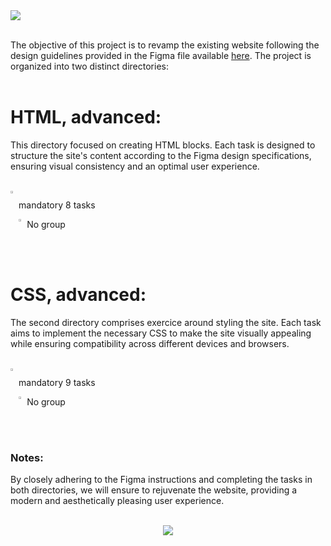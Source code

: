 <img src="https://github.com/TessierV/holbertonschool-web-development/assets/113889290/69b3e2b5-1158-4110-9061-349336fd19ca" />
<br>
<br>


The objective of this project is to revamp the existing website following the design guidelines provided in the Figma file available [here](https://www.figma.com/file/XrEAsu1vQj5fhVaNG38d2W/Homepage?node-id=0%3A1&mode=dev). The project is organized into two distinct directories:
<br>
<br>
<h1  align="left">HTML, advanced:</h1>
<p>This directory focused on creating HTML blocks. Each task is designed to structure the site's content according to the Figma design specifications, ensuring visual consistency and an optimal user experience.</p>
<br>
<img align="left" width="2%" alt="Github" src="https://github.com/TessierV/TessierV/assets/113889290/75f76703-549a-45ed-8091-9fdc76ed72eb" />
<p align="left">mandatory 8 tasks</p>
<img align="left" width="2%" alt="Github" src="https://github.com/TessierV/TessierV/assets/113889290/f68c3441-c4fe-4af2-90db-a0eb69922241" />
<p align="left">No group</p>


<br><br>  
<h1  align="left">CSS, advanced:</h1>
<p>The second directory comprises exercice around styling the site. Each task aims to implement the necessary CSS to make the site visually appealing while ensuring compatibility across different devices and browsers.</p>
<br> 
<img align="left" width="2%" alt="Github" src="https://github.com/TessierV/TessierV/assets/113889290/75f76703-549a-45ed-8091-9fdc76ed72eb" />
<p align="left">mandatory 9 tasks</p>
<img align="left" width="2%" alt="Github" src="https://github.com/TessierV/TessierV/assets/113889290/f68c3441-c4fe-4af2-90db-a0eb69922241" />
<p align="left">No group</p>
<br><br>
<h3>Notes:</h3>
<p> By closely adhering to the Figma instructions and completing the tasks in both directories, we will ensure to rejuvenate the website, providing a modern and aesthetically pleasing user experience.</p>
<br>

<div align="center">
<img align="center"  src="https://github.com/TessierV/holbertonschool-web-development/assets/113889290/c806afa3-bff3-4026-b935-ec8d933c4533" />
</div>
